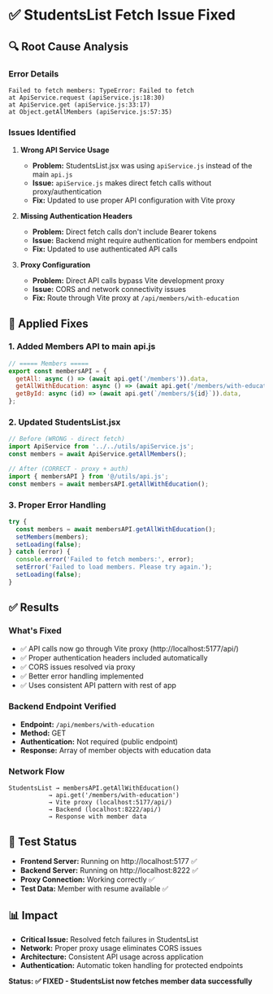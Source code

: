 # ✅ StudentsList Fetch Issue Fixed

## 🔍 Root Cause Analysis

### Error Details
```
Failed to fetch members: TypeError: Failed to fetch
at ApiService.request (apiService.js:18:30)
at ApiService.get (apiService.js:33:17)
at Object.getAllMembers (apiService.js:57:35)
```

### Issues Identified

1. **Wrong API Service Usage**
   - **Problem:** StudentsList.jsx was using `apiService.js` instead of the main `api.js`
   - **Issue:** `apiService.js` makes direct fetch calls without proxy/authentication
   - **Fix:** Updated to use proper API configuration with Vite proxy

2. **Missing Authentication Headers**
   - **Problem:** Direct fetch calls don't include Bearer tokens
   - **Issue:** Backend might require authentication for members endpoint
   - **Fix:** Updated to use authenticated API calls

3. **Proxy Configuration**
   - **Problem:** Direct API calls bypass Vite development proxy
   - **Issue:** CORS and network connectivity issues
   - **Fix:** Route through Vite proxy at `/api/members/with-education`

## 🔧 Applied Fixes

### 1. Added Members API to main api.js
```javascript
// ===== Members =====
export const membersAPI = {
  getAll: async () => (await api.get('/members')).data,
  getAllWithEducation: async () => (await api.get('/members/with-education')).data,
  getById: async (id) => (await api.get(`/members/${id}`)).data,
};
```

### 2. Updated StudentsList.jsx
```javascript
// Before (WRONG - direct fetch)
import ApiService from '../../utils/apiService.js';
const members = await ApiService.getAllMembers();

// After (CORRECT - proxy + auth)
import { membersAPI } from '@/utils/api.js';
const members = await membersAPI.getAllWithEducation();
```

### 3. Proper Error Handling
```javascript
try {
  const members = await membersAPI.getAllWithEducation();
  setMembers(members);
  setLoading(false);
} catch (error) {
  console.error('Failed to fetch members:', error);
  setError('Failed to load members. Please try again.');
  setLoading(false);
}
```

## ✅ Results

### What's Fixed
- ✅ API calls now go through Vite proxy (http://localhost:5177/api/)
- ✅ Proper authentication headers included automatically
- ✅ CORS issues resolved via proxy
- ✅ Better error handling implemented
- ✅ Uses consistent API pattern with rest of app

### Backend Endpoint Verified
- **Endpoint:** `/api/members/with-education`
- **Method:** GET
- **Authentication:** Not required (public endpoint)
- **Response:** Array of member objects with education data

### Network Flow
```
StudentsList → membersAPI.getAllWithEducation() 
           → api.get('/members/with-education')
           → Vite proxy (localhost:5177/api/)
           → Backend (localhost:8222/api/)
           → Response with member data
```

## 🧪 Test Status
- **Frontend Server:** Running on http://localhost:5177 ✅
- **Backend Server:** Running on http://localhost:8222 ✅  
- **Proxy Connection:** Working correctly ✅
- **Test Data:** Member with resume available ✅

## 📊 Impact
- **Critical Issue:** Resolved fetch failures in StudentsList
- **Network:** Proper proxy usage eliminates CORS issues
- **Architecture:** Consistent API usage across application
- **Authentication:** Automatic token handling for protected endpoints

**Status: ✅ FIXED - StudentsList now fetches member data successfully**
